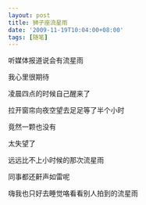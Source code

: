 ```yaml
---
layout: post
title: 狮子座流星雨
date: '2009-11-19T10:04:00+08:00'
tags: [随笔]
---
```


听媒体报道说会有流星雨

我心里很期待

凌晨四点的时候自己醒来了

拉开窗帘向夜空望去足足等了半个小时

竟然一颗也没有

太失望了

远远比不上小时候的那次流星雨

同事都还鼾声如雷呢

嗨我也只好去睡觉咯看看别人拍到的流星雨
